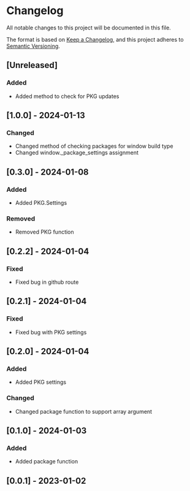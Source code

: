 # Changelog

All notable changes to this project will be documented in this file.

The format is based on [Keep a Changelog](https://keepachangelog.com/en/1.0.0/), and this project adheres to [Semantic Versioning](https://semver.org/spec/v2.0.0.html).

## [Unreleased]

### Added

- Added method to check for PKG updates

## [1.0.0] - 2024-01-13

### Changed

- Changed method of checking packages for window build type
- Changed window._package_settings assignment

## [0.3.0] - 2024-01-08

### Added

- Added PKG.Settings

### Removed

- Removed PKG function

## [0.2.2] - 2024-01-04

### Fixed

- Fixed bug in github route

## [0.2.1] - 2024-01-04

### Fixed

- Fixed bug with PKG settings

## [0.2.0] - 2024-01-04

### Added

- Added PKG settings

### Changed

- Changed package function to support array argument

## [0.1.0] - 2024-01-03

### Added

- Added package function

## [0.0.1] - 2023-01-02
